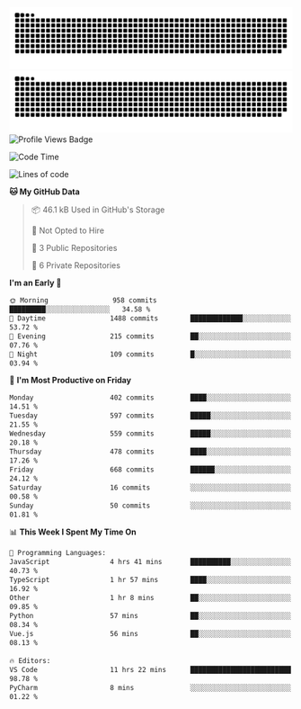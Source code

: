<img src="https://github.com/nielsbaggerman/nielsbaggerman/blob/output/github-contribution-grid-snake.svg#gh-light-mode-only" alt="GitHub Snake Light">
<img src="https://github.com/nielsbaggerman/nielsbaggerman/blob/output/github-contribution-grid-snake-dark.svg#gh-dark-mode-only" alt="GitHub Snake Dark">
<img src="https://komarev.com/ghpvc/?username=nielsbaggerman&amp;label=Profile+Views" alt="Profile Views Badge" />

<!--START_SECTION:waka-->
![Code Time](http://img.shields.io/badge/Code%20Time-1%2C977%20hrs%201%20min-blue)

![Lines of code](https://img.shields.io/badge/From%20Hello%20World%20I%27ve%20Written-6.7%20million%20lines%20of%20code-blue)

**🐱 My GitHub Data** 

> 📦 46.1 kB Used in GitHub's Storage 
 > 
> 🚫 Not Opted to Hire
 > 
> 📜 3 Public Repositories 
 > 
> 🔑 6 Private Repositories 
 > 
**I'm an Early 🐤** 

```text
🌞 Morning                958 commits         █████████░░░░░░░░░░░░░░░░   34.58 % 
🌆 Daytime                1488 commits        █████████████░░░░░░░░░░░░   53.72 % 
🌃 Evening                215 commits         ██░░░░░░░░░░░░░░░░░░░░░░░   07.76 % 
🌙 Night                  109 commits         █░░░░░░░░░░░░░░░░░░░░░░░░   03.94 % 
```
📅 **I'm Most Productive on Friday** 

```text
Monday                   402 commits         ████░░░░░░░░░░░░░░░░░░░░░   14.51 % 
Tuesday                  597 commits         █████░░░░░░░░░░░░░░░░░░░░   21.55 % 
Wednesday                559 commits         █████░░░░░░░░░░░░░░░░░░░░   20.18 % 
Thursday                 478 commits         ████░░░░░░░░░░░░░░░░░░░░░   17.26 % 
Friday                   668 commits         ██████░░░░░░░░░░░░░░░░░░░   24.12 % 
Saturday                 16 commits          ░░░░░░░░░░░░░░░░░░░░░░░░░   00.58 % 
Sunday                   50 commits          ░░░░░░░░░░░░░░░░░░░░░░░░░   01.81 % 
```


📊 **This Week I Spent My Time On** 

```text
💬 Programming Languages: 
JavaScript               4 hrs 41 mins       ██████████░░░░░░░░░░░░░░░   40.73 % 
TypeScript               1 hr 57 mins        ████░░░░░░░░░░░░░░░░░░░░░   16.92 % 
Other                    1 hr 8 mins         ██░░░░░░░░░░░░░░░░░░░░░░░   09.85 % 
Python                   57 mins             ██░░░░░░░░░░░░░░░░░░░░░░░   08.34 % 
Vue.js                   56 mins             ██░░░░░░░░░░░░░░░░░░░░░░░   08.13 % 

🔥 Editors: 
VS Code                  11 hrs 22 mins      █████████████████████████   98.78 % 
PyCharm                  8 mins              ░░░░░░░░░░░░░░░░░░░░░░░░░   01.22 % 
```


<!--END_SECTION:waka-->
